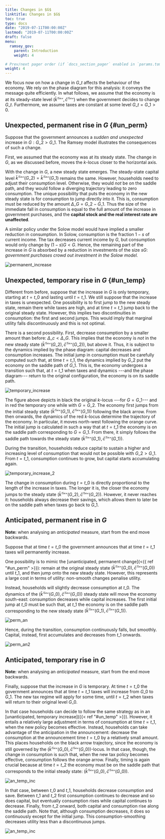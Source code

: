 ```yaml
---
title: Changes in $G$
linktitle: Changes in $G$
toc: true
type: docs
date: "2019-07-11T00:00:00Z"
lastmod: "2019-07-11T00:00:00Z"
draft: false
menu:
  ramsey_gov:
    parent: Introduction
    weight: 4 

# Prev/next pager order (if `docs_section_pager` enabled in `params.toml`)
weight: 4
---
```


We focus now on how a change in $G\_{t}$ affects the behaviour of the economy.
We rely on the phase diagram for this analysis: it conveys the message quite efficiently.
In what follows, we assume that the economy is at its steady-state level $(\bar{k}^{\mathcal{Gov}}, \bar{c}^{\mathcal{Gov}})$ when the government decides to change $G\_t.$
Furthermore, we assume taxes are constant at some level $G\_{t} = G\_{1} > 0.$

## Unexpected, permanent rise in $G$ {#un_perm}

Suppose that the government announces a _sudden and unexpected_ increase in $G: G\_{2} > G\_{1}.$
The Ramsey model illustrates the consequences of such a change.

First, we assumed that the economy was at its steady state.
The change in $G$, as we discussed before, moves the $k$-locus closer to the horizontal axis.

With the change in $G$, a new steady state emerges.
The steady-state capital level $\bar{k}^\mathcal{Gov}(G\_2) = \bar{k}^\mathcal{Gov}(G\_{1})$ remains the same.
However, households need to adjust their consumption level.
Otherwise, they would _not_ be on the saddle path, and they would follow a diverging trajectory leading to zero consumption.
The unique possibility that puts the economy in the new steady state is for consumption to jump directly into it.
This is, consumption must be reduced by the amount $\Delta\_{G} = G\_{2} - G\_{1}.$
Thus the size of the immediate fall in consumption is equal to the full amount of the increase in government purchases, and the **capital stock and the real interest rate are unaffected**.

A similar policy under the Solow model would have implied a smaller reduction in consumption.
In Solow, consumption is the fraction $1-s$ of current income.
The tax decreases current income by $G$, but consumption would only change by $(1-s)G < G.$
Hence, the remaining part of the increase in $G$ is absorbed by a reduction in investments of the size $sG$: _government purchases crowd out investment in the Solow model._

![permanent_increase](/img/ramsey_gov/permanent_increase.png)

## Unexpected, temporary rise in $G$ {#un_temp}

Different from before, suppose that the increase in $G$ is only temporary, starting at $t=t\_{0}$ and lasting until $t=t\_{1}.$
We still suppose that the increase in taxes is unexpected.
One possibility is to first jump to the new steady state, remain there while taxes are high, and at time $t=t\_{1}$ jump back to the original steady state.
However, this implies two discontinuities in consumption: the first and second jumps.
This would imply that marginal utility falls discontinuously and this is not optimal.

There is a second possibility.
First, decrease consumption by a smaller amount than before: $\Delta\_{c} < \Delta\_{G}.$
This implies that the economy is _not_ in the new steady state $(\bar{k}^\mathcal{Gov}(G\_2) , \bar{c}^{\mathcal{Gov}}(G\_{2}))$, but above it.
Thus, it is subject to the dynamics implied by the phase diagram: capital decreases and consumption increases.
The initial jump in consumption must be carefully computed such that, at time $t=t\_{1}$, the dynamics implied by $G\_{2}$ put the economy on the saddle path of $G\_{1}.$
This is, the economy undergoes a transition such that, at $t=t\_{1}$ when taxes and dynamics ---and the phase diagram--- return to the original  configuration, the economy is on its saddle path.


![temporary_increase](/img/ramsey_gov/temp_increase.png)

The figure above depicts in black the original $k$-locus ---for $G=G\_{1}$--- and in red the temporary one while with $G=G\_{2}.$
The economy first jumps from the initial steady state $(\bar{k}^{\mathcal{Gov}}(G\_{1}), \bar{c}^{\mathcal{Gov}}(G\_{1}))$ following the black arrow.
From then onwards, the dynamics of the red $k$-locus determine the trajectory of the economy.
In particular, it moves north-west following the orange curve.
The initial jump is calculated in such a way that at $t=t\_{1}$ the economy is on the saddle path corresponding to $G=G\_{1}.$
From there, it simply follows the saddle path towards the steady state $(\bar{k}^{\mathcal{Gov}}(G\_{1}), \bar{c}^{\mathcal{Gov}}(G\_{1})).$

During the transition, households reduce capital to sustain a higher and increasing level of consumption that would not be possible with $G\_{2} > G\_{1}.$
From $t=t\_{1}$, consumption continues to grow, but capital starts accumulating again.

![temporary_increase_2](/img/ramsey_gov/temp_increase_2.png)

The change in consumption during $t=t\_{0}$ is directly proportional to the length of the increase in taxes.
The longer it is, the closer the economy jumps to the steady state $(\bar{k}^{\mathcal{Gov}}(G\_{2}), \bar{c}^{\mathcal{Gov}}(G\_{2})).$
However, it never reaches it: households always decrease their savings, which allows them to later be on the saddle path when taxes go back to $G\_{1}.$

## Anticipated, permanent rise in $G$ 

**Note:** when analysing an _anticipated_ measure, start from the end move backwards.

Suppose that at time $t=t\_{0}$ the government announces that at time $t=t\_{1}$ taxes will permanently increase.

One possibility is to mimic the [unanticipated, permanent change](<{{ ref "#un_perm" >}}): remain at the original steady state $(\bar{k}^\mathcal{Gov}(G\_{0}), \bar{c}^\mathcal{Gov}(G\_{0}))$ until $t\_{1}$, and then jump onto the new steady state.
However, this represents a large cost in terms of utility: non-smooth changes penalise utility.

Instead, households will slightly decrease consumption at $t\_{0}$.
The dynamics of the $(\bar{k}^\mathcal{Gov}(G\_{0}), \bar{c}^\mathcal{Gov}(G\_{0}))$ steady state will move the economy south-east: consumption decreases while capital increases.
The first initial jump at $t\_{0}$ must be such that, at $t\_{1}$ the economy is on the saddle path corresponding to the new steady state $(\bar{k}^\mathcal{Gov}(G\_{1}), \bar{c}^\mathcal{Gov}(G\_{1})).$

![perm_an](/img/ramsey_gov/perm_an_increase.png)

Hence, during the transition, consumption continuously falls, but smoothly.
Capital, instead, first accumulates and decreases from $t\_{1}$ onwards.

![perm_an2](/img/ramsey_gov/perm_an_increase_2.png)

## Anticipated, temporary rise in $G$

**Note:** when analysing an _anticipated_ measure, start from the end move backwards.

Finally, suppose that the increase in $G$ is temporary.
At time $t=t\_{0}$ the government announces that at time $t=t\_{1}$ taxes will increase from $G\_{0}$ to $G\_{1}.$
The new tax regime will apply for some time, until $t=t\_{2}$ when taxes will return to their original level $G\_{0}.$

In that case households can decide to follow the same strategy as in an [unanticipated, temporary increase]({{< ref "#un_temp" >}}).
However, it entails a relatively large adjustment in terms of consumption at time $t=t\_{1}$, when the new policy becomes effective.
Instead, households can take advantage of the anticipation in the announcement:
decrease the consumption at the announcement time $t=t\_{0}$ by a relatively small amount.
This places households on the black arrow trajectory, since the economy is still governed by the $(\bar{k}^\mathcal{Gov}(G\_{0}), \bar{c}^\mathcal{Gov}(G\_{0}))$-locus.
In that case, though, the change in consumption is such that, when the new tax policy becomes effective, consumption follows the orange arrow.
Finally, timing is again crucial because at time $t=t\_{2}$ the economy must be on the saddle path that corresponds to the initial steady state: $(\bar{k}^\mathcal{Gov}(G\_{0}), \bar{c}^\mathcal{Gov}(G\_{0})).$

![an_temp_inc](/img/ramsey_gov/temp_an_increase.png)

In that case, between $t\_{0}$ and $t\_{1}$, households decrease consumption and save.
Between $t\_{1}$ and $t\_{2}$ first consumption continues to decrease and so does capital, but eventually consumption rises while capital continues to decrease.
Finally, from $t\_{2}$ onward, both capital and consumption rise along the saddle path.
Note that, although consumption decreases, it does so continuously except for the initial jump.
This consumption-smoothing decreases utility less than a discontinuous jumps.

![an_temp_inc](/img/ramsey_gov/temp_an_increase_2.png)
